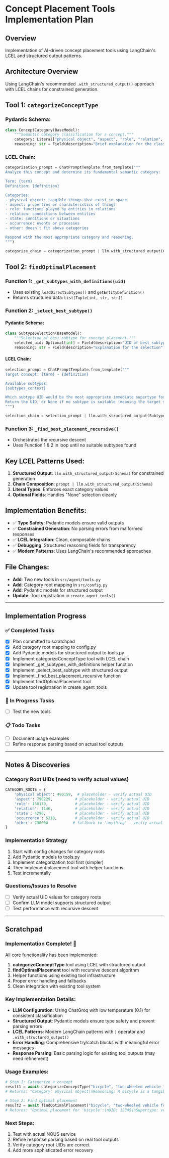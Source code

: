 # Concept Placement Tools Implementation Plan

## Overview
Implementation of AI-driven concept placement tools using LangChain's LCEL and structured output patterns.

## Architecture Overview
Using LangChain's recommended `.with_structured_output()` approach with LCEL chains for constrained generation.

## Tool 1: `categorizeConceptType`

### Pydantic Schema:
```python
class ConceptCategory(BaseModel):
    """Semantic category classification for a concept."""
    category: Literal["physical object", "aspect", "role", "relation", "state", "occurrence", "other"]
    reasoning: str = Field(description="Brief explanation for the classification")
```

### LCEL Chain:
```python
categorization_prompt = ChatPromptTemplate.from_template("""
Analyze this concept and determine its fundamental semantic category:

Term: {term}
Definition: {definition}

Categories:
- physical object: tangible things that exist in space
- aspect: properties or characteristics of things  
- role: functions played by entities in relations
- relation: connections between entities
- state: conditions or situations
- occurrence: events or processes
- other: doesn't fit above categories

Respond with the most appropriate category and reasoning.
""")

categorize_chain = categorization_prompt | llm.with_structured_output(ConceptCategory)
```

## Tool 2: `findOptimalPlacement`

### Function 1: `_get_subtypes_with_definitions(uid)`
- Uses existing `loadDirectSubtypes()` and `getEntityDefinition()`
- Returns structured data: `List[Tuple[int, str, str]]`

### Function 2: `_select_best_subtype()`

#### Pydantic Schema:
```python
class SubtypeSelection(BaseModel):
    """Selection of best subtype for concept placement."""
    selected_uid: Optional[int] = Field(description="UID of best subtype, or None if none suitable")
    reasoning: str = Field(description="Explanation for the selection")
```

#### LCEL Chain:
```python
selection_prompt = ChatPromptTemplate.from_template("""
Target concept: {term} - {definition}

Available subtypes:
{subtypes_context}

Which subtype UID would be the most appropriate immediate supertype for the target concept?
Return the UID, or None if no subtype is suitable (meaning the target should be placed at current level).
""")

selection_chain = selection_prompt | llm.with_structured_output(SubtypeSelection)
```

### Function 3: `_find_best_placement_recursive()`
- Orchestrates the recursive descent
- Uses Function 1 & 2 in loop until no suitable subtypes found

## Key LCEL Patterns Used:
1. **Structured Output**: `llm.with_structured_output(Schema)` for constrained generation
2. **Chain Composition**: `prompt | llm.with_structured_output(Schema)`  
3. **Literal Types**: Enforces exact category values
4. **Optional Fields**: Handles "None" selection cleanly

## Implementation Benefits:
- ✅ **Type Safety**: Pydantic models ensure valid outputs
- ✅ **Constrained Generation**: No parsing errors from malformed responses  
- ✅ **LCEL Integration**: Clean, composable chains
- ✅ **Debugging**: Structured reasoning fields for transparency
- ✅ **Modern Patterns**: Uses LangChain's recommended approaches

## File Changes:
- **Add**: Two new tools in `src/agent/tools.py`
- **Add**: Category root mapping in `src/config.py`  
- **Add**: Pydantic models for structured output
- **Update**: Tool registration in `create_agent_tools()`

---

## Implementation Progress

### ✅ Completed Tasks
- [x] Plan committed to scratchpad
- [x] Add category root mapping to config.py
- [x] Add Pydantic models for structured output to tools.py
- [x] Implement categorizeConceptType tool with LCEL chain
- [x] Implement _get_subtypes_with_definitions helper function
- [x] Implement _select_best_subtype with structured output
- [x] Implement _find_best_placement_recursive function
- [x] Implement findOptimalPlacement tool
- [x] Update tool registration in create_agent_tools

### 🚧 In Progress Tasks
- [ ] Test the new tools

### 📋 Todo Tasks
- [ ] Document usage examples
- [ ] Refine response parsing based on actual tool outputs

---

## Notes & Discoveries

### Category Root UIDs (need to verify actual values)
```python
CATEGORY_ROOTS = {
    'physical object': 490159,  # placeholder - verify actual UID
    'aspect': 790229,          # placeholder - verify actual UID  
    'role': 160170,            # placeholder - verify actual UID
    'relation': 1146,          # placeholder - verify actual UID
    'state': 4290,             # placeholder - verify actual UID
    'occurrence': 5210,        # placeholder - verify actual UID
    'other': 730000           # fallback to 'anything' - verify actual UID
}
```

### Implementation Strategy
1. Start with config changes for category roots
2. Add Pydantic models to tools.py
3. Implement categorization tool first (simpler)
4. Then implement placement tool with helper functions
5. Test incrementally

### Questions/Issues to Resolve
- [ ] Verify actual UID values for category roots
- [ ] Confirm LLM model supports structured output
- [ ] Test performance with recursive descent

---

## Scratchpad

### Implementation Complete! 🎉

All core functionality has been implemented:

1. **categorizeConceptType** tool using LCEL with structured output
2. **findOptimalPlacement** tool with recursive descent algorithm  
3. Helper functions using existing tool infrastructure
4. Proper error handling and fallbacks
5. Clean integration with existing tool system

### Key Implementation Details:

- **LLM Configuration**: Using ChatGroq with low temperature (0.1) for consistent classification
- **Structured Output**: Pydantic models ensure type safety and prevent parsing errors
- **LCEL Patterns**: Modern LangChain patterns with `|` operator and `.with_structured_output()`
- **Error Handling**: Comprehensive try/catch blocks with meaningful error messages
- **Response Parsing**: Basic parsing logic for existing tool outputs (may need refinement)

### Usage Examples:
```python
# Step 1: Categorize a concept
result1 = await categorizeConceptType("bicycle", "two-wheeled vehicle for transportation")
# Returns: "Category: physical object\nReasoning: A bicycle is a tangible..."

# Step 2: Find optimal placement  
result2 = await findOptimalPlacement("bicycle", "two-wheeled vehicle for transportation", "physical object")
# Returns: "Optimal placement for 'bicycle':\nUID: 12345\nSupertype: vehicle\nCategory: physical object"
```

### Next Steps:
1. Test with actual NOUS service
2. Refine response parsing based on real tool outputs
3. Verify category root UIDs are correct
4. Add more sophisticated error recovery